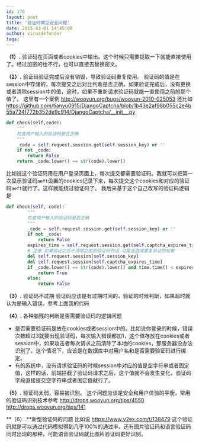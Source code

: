 ```yaml
---
id: 176
layout: post
title: '验证码常见安全问题'
date: 2015-03-01 14:45:00
author: virusdefender
tags: 
---
```


 **（1）.** 验证码在页面或者cookies中输出。这个时候只需要提取一下就能直接使用了。经过加密的也不行，也可以直接去替换密文。

 **（2）.** 验证码验证完成后没有销毁，导致验证码重复使用。
验证码的值是在session中存储的，每次提交之后对比判断是否正确。如果验证完成后，没有更换或者清除session中的值，这时，如果不重新请求验证码就能一直使用之前的那个值了。
这里有一个案例 http://wooyun.org/bugs/wooyun-2010-025053
还比如 https://github.com/tianyu0915/DjangoCaptcha/blob/1b43e2af98b055c2e4b55a724f772b352de9c914/DjangoCaptcha/__init__.py

```python
def check(self,code):
    """ 
    检查用户输入的验证码是否正确 
    """
    _code = self.request.session.get(self.session_key) or ''
    if not _code:
        return False
    return _code.lower() == str(code).lower()
```
比如说这个验证码用在用户登录页面上，每次提交都需要验证码。我就可以把第一次显示验证码`aeft`设置的cookies记录下来，每次提交这个cookies和对应的验证码`aeft`就行了。这样就能绕过验证码了。
我后来基于这个自己改写的验证码逻辑是
```python
def check(self, code):
        """
        检查用户输入的验证码是否正确
        """
        _code = self.request.session.get(self.session_key) or ''
        if not _code:
            return False
        expires_time = self.request.session.get(self.captcha_expires_time) or 0
        # 注意 如果验证之后不清除之前的验证码的话 可能会造成重复验证的现象
        del self.request.session[self.session_key]
        del self.request.session[self.captcha_expires_time]
        if _code.lower() == str(code).lower() and time.time() < expires_time:
            return True
        else:
            return False
```

 **（3）.** 验证码不过期
验证码应该是有过期时间的，验证的时候判断，如果超时就认为是输入错误。参考上面我的代码

 **（4）.** 各种脑残的判断是否需要验证码的逻辑问题

 - 是否需要验证码是放在cookies或者session中的。比如说你登录的时候，错误次数超过3就要出现验证码，每次输入错误都加1，这个值存放在cookies或者session中，如果攻击者每次请求之前清除了本地的cookies，那服务器没办法识别了。这个情况下，应该是在数据库中对用户名和是否需要验证码进行绑定。
 - 有的系统中，没有请求验证码的时候session中对应的值是空字符串或者固定值，这样的话，前端拦截了验证码请求之后，这个值就不会发生变化，验证码字段直接提交空字符串或者固定值就行了。


**（5）.** 验证码太弱，容易被识别。
这个问题应该是安全和用户体验的平衡，常用的验证码识别技术参考 http://drops.wooyun.org/tips/4550  http://drops.wooyun.org/tips/141

 **（6）.**新型验证码的问题
比如说 https://www.v2ex.com/t/138479 这个验证码就是可以通过代码模拟得到几乎100%的通过率。还有图片验证码和语言验证码同时出现的那种，可能语音验证码就比图片验证码更好识别。